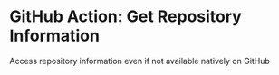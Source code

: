 # GitHub Action: Get Repository Information

Access repository information even if not available natively on GitHub
